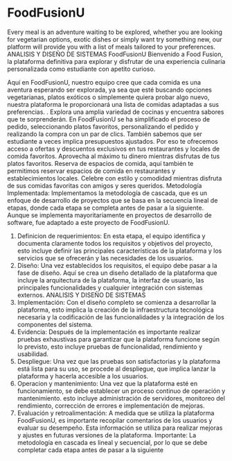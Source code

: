 # FoodFusionU
Every meal is an adventure waiting to be explored, whether you are looking for vegetarian options, exotic dishes or simply want try something new, our platform will provide you with a list of meals tailored to your preferences.
ANALISIS Y DISEÑO DE SISTEMAS
FoodFusionU
Bienvenido a Food Fusion, la plataforma definitiva para explorar y disfrutar de una 
experiencia culinaria personalizada como estudiante con apetito curioso.

Aquí en FoodFusionU, nuestro equipo cree que cada comida es una aventura esperando ser 
explorada, ya sea que esté buscando opciones vegetarianas, platos exóticos o simplemente quiera 
probar algo nuevo, nuestra plataforma le proporcionará una lista de comidas adaptadas a sus 
preferencias. . Explora una amplia variedad de cocinas y encuentra sabores que te sorprenderán.
En FoodFusionU se ha simplificado el proceso de pedido, seleccionando platos favoritos, 
personalizando el pedido y realizando la compra con un par de clics. También sabemos que ser 
estudiante a veces implica presupuestos ajustados. Por eso te ofrecemos acceso a ofertas y 
descuentos exclusivos en tus restaurantes y locales de comida favoritos. Aprovecha al máximo tu 
dinero mientras disfrutas de tus platos favoritos.
Reserva de espacios de comida, aquí también te permitimos reservar espacios de comida en 
restaurantes y establecimientos locales. Celebre con estilo y comodidad mientras disfruta de sus 
comidas favoritas con amigos y seres queridos.
Metodología Implementada:
Implementamos la metodología de cascada, que es un enfoque de desarrollo de proyectos que se 
basa en la secuencia lineal de etapas, donde cada etapa se completa antes de pasar a la 
siguiente. Aunque se implementa mayoritariamente en proyectos de desarrollo de software, fue 
adaptado a este proyecto de FoodFusionU.
1. Definicion de requerimientos:
En esta etapa, el equipo identifica y documenta claramente todos los requisitos y objetivos del 
proyecto, esto incluye definir las principales características de la plataforma y los servicios que se 
ofrecerán y las necesidades de los usuarios.
2. Diseño:
Una vez establecidos los requisitos, el equipo debe pasar a la fase de diseño. Aquí se crea un 
diseño detallado de la plataforma que incluye la arquitectura de la plataforma, la interfaz de 
usuario, las principales funcionalidades y cualquier integración con sistemas externos.
ANALISIS Y DISEÑO DE SISTEMAS
3. Implementación:
Con el diseño completo se comienza a desarrollar la plataforma, esto implica la 
creación de la infraestructura tecnológica necesaria y la codificación de las funcionalidades y la 
integración de los componentes del sistema.
4. Evidencia:
Después de la implementación es importante realizar pruebas exhaustivas para garantizar que la 
plataforma funcione según lo previsto, esto incluye pruebas de funcionalidad, rendimiento y 
usabilidad.
5. Despliegue:
Una vez que las pruebas son satisfactorias y la plataforma está lista para su uso, se procede al 
despliegue, que implica lanzar la plataforma y hacerla accesible a los usuarios.
6. Operacion y mantenimiento:
Una vez que la plataforma esté en funcionamiento, se debe establecer un proceso continuo de 
operación y mantenimiento. esto incluye administración de servidores, monitoreo del rendimiento, 
corrección de errores e implementación de mejoras.
7. Evaluación y retroalimentación:
A medida que se utiliza la plataforma FoodFusionU, es importante recopilar comentarios de los 
usuarios y evaluar su desempeño. Esta información se utiliza para realizar mejoras y ajustes en 
futuras versiones de la plataforma.
Importante:
La metodología en cascada es lineal y secuencial, por lo que se debe completar cada etapa antes 
de pasar a la siguiente
